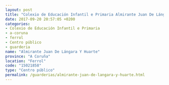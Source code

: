 ```yaml
---
layout: post
title: "Colexio de Educación Infantil e Primaria Almirante Juan De Lángara Y Huarte"
date: 2017-09-20 20:57:05 +0200
categories:
- Colexio de Educación Infantil e Primaria
- a-coruna
- ferrol
- Centro público
- guarderia
name: "Almirante Juan De Lángara Y Huarte"
province: "A Coruña"
location: "Ferrol"
code: "15021858"
type: "Centro público"
permalink: /guarderias/almirante-juan-de-langara-y-huarte.html
---
```

